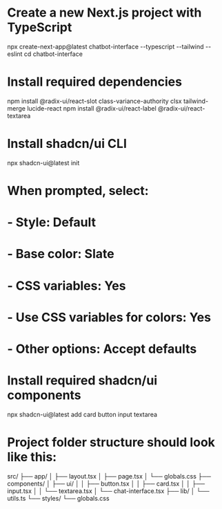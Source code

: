 # Create a new Next.js project with TypeScript
npx create-next-app@latest chatbot-interface --typescript --tailwind --eslint
cd chatbot-interface

# Install required dependencies
npm install @radix-ui/react-slot class-variance-authority clsx tailwind-merge lucide-react
npm install @radix-ui/react-label @radix-ui/react-textarea

# Install shadcn/ui CLI
npx shadcn-ui@latest init

# When prompted, select:
# - Style: Default
# - Base color: Slate
# - CSS variables: Yes
# - Use CSS variables for colors: Yes
# - Other options: Accept defaults

# Install required shadcn/ui components
npx shadcn-ui@latest add card button input textarea

# Project folder structure should look like this:
src/
├── app/
│   ├── layout.tsx
│   ├── page.tsx
│   └── globals.css
├── components/
│   ├── ui/
│   │   ├── button.tsx
│   │   ├── card.tsx
│   │   ├── input.tsx
│   │   └── textarea.tsx
│   └── chat-interface.tsx
├── lib/
│   └── utils.ts
└── styles/
    └── globals.css